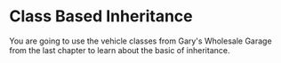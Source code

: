 # Class Based Inheritance

You are going to use the vehicle classes from Gary's Wholesale Garage from the last chapter to learn about the basic of inheritance.